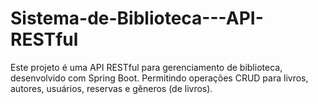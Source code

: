 # Sistema-de-Biblioteca---API-RESTful
Este projeto é uma API RESTful para gerenciamento de biblioteca, desenvolvido com Spring Boot. Permitindo operações CRUD para livros, autores, usuários, reservas e gêneros (de livros).

